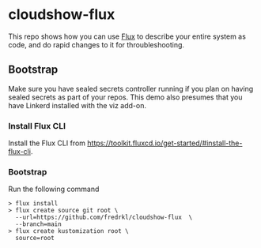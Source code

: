 # cloudshow-flux
This repo shows how you can use [Flux](https://fluxcd.io/) to describe your entire system as code, and do rapid changes to it for throubleshooting.

## Bootstrap
Make sure you have sealed secrets controller running if you plan on having sealed secrets as part of your repos. This demo also presumes that you have Linkerd installed with the viz add-on.

### Install Flux CLI
Install the Flux CLI from https://toolkit.fluxcd.io/get-started/#install-the-flux-cli.

### Bootstrap
Run the following command

```
> flux install
> flux create source git root \
  --url=https://github.com/fredrkl/cloudshow-flux  \
  --branch=main
> flux create kustomization root \
  source=root
```